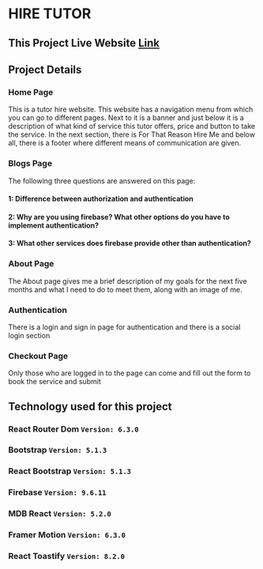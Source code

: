 # HIRE TUTOR

## This Project Live Website [Link](https://hire-tutor-f0b91.web.app/)


## Project Details


### Home Page

This is a tutor hire website. This website has a navigation menu from which you can go to different pages. Next to it is a banner and just below it is a description of what kind of service this tutor offers, price and button to take the service. In the next section, there is For That Reason Hire Me and below all, there is a footer where different means of communication are given.

### Blogs Page

The following three questions are answered on this page:

#### 1: **Difference between authorization and authentication**
#### 2: **Why are you using firebase? What other options do you have to implement authentication?**
#### 3: **What other services does firebase provide other than authentication?**

### About Page

The About page gives me a brief description of my goals for the next five months and what I need to do to meet them, along with an image of me.

### Authentication 

There is a login and sign in page for authentication and there is a social login section

### Checkout Page 

Only those who are logged in to the page can come and fill out the form to book the service and submit



## Technology used for this project

### React Router Dom `Version: 6.3.0`
### Bootstrap `Version: 5.1.3`
### React Bootstrap `Version: 5.1.3`
### Firebase `Version: 9.6.11`
### MDB React `Version: 5.2.0`
### Framer Motion `Version: 6.3.0`
### React Toastify `Version: 8.2.0`
